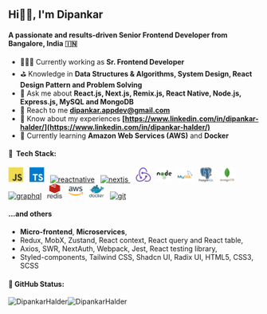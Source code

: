 <h2>Hi👋🏻, I'm Dipankar</h2>
<h4>A passionate and results-driven Senior Frontend Developer from Bangalore, India 🇮🇳</h4>

- 🧑🏻‍💻 Currently working as **Sr. Frontend Developer**
- ⛳️ Knowledge in **Data Structures & Algorithms, System Design, React Design Pattern and Problem Solving**
- 💬 Ask me about **React.js, Next.js, Remix.js, React Native, Node.js, Express.js, MySQL and MongoDB**
- 📨 Reach to me **[dipankar.appdev@gmail.com](mailto:dipankar.appdev@gmail.com)**
- 🎯 Know about my experiences **[https://www.linkedin.com/in/dipankar-halder/](https://www.linkedin.com/in/dipankar-halder/)**
- 🌱 Currently learning **Amazon Web Services (AWS)** and **Docker**

<h4>🎯 &nbsp;Tech Stack:</h4>

<p align="left">
<a href="https://developer.mozilla.org/en-US/docs/Web/JavaScript" target="_blank" rel="noreferrer"><img src="https://raw.githubusercontent.com/devicons/devicon/master/icons/javascript/javascript-original.svg" alt="javascript" width="30" height="30"/></a>&nbsp;&nbsp;
<a href="https://www.typescriptlang.org/" target="_blank" rel="noreferrer"><img src="https://raw.githubusercontent.com/devicons/devicon/master/icons/typescript/typescript-original.svg" alt="typescript" width="30" height="30"/></a>&nbsp;&nbsp;
<a href="https://reactnative.dev/" target="_blank" rel="noreferrer"><img src="https://reactnative.dev/img/header_logo.svg" alt="reactnative" width="30" height="30"/></a>&nbsp;&nbsp;
  <a href="https://nextjs.org/" target="_blank" rel="noreferrer"> <img src="https://cdn.worldvectorlogo.com/logos/nextjs-2.svg" alt="nextjs" width="30" height="30"/> </a>&nbsp;&nbsp;
<a href="https://redux.js.org" target="_blank" rel="noreferrer"><img src="https://raw.githubusercontent.com/devicons/devicon/master/icons/redux/redux-original.svg" alt="redux" width="30" height="30"/></a>&nbsp;&nbsp;
<a href="https://nodejs.org" target="_blank" rel="noreferrer"><img src="https://raw.githubusercontent.com/devicons/devicon/master/icons/nodejs/nodejs-original-wordmark.svg" alt="nodejs" width="30" height="30"/></a>&nbsp;&nbsp;
<a href="https://www.mysql.com/" target="_blank" rel="noreferrer"><img src="https://raw.githubusercontent.com/devicons/devicon/master/icons/mysql/mysql-original-wordmark.svg" alt="mysql" width="30" height="30"/></a>&nbsp;&nbsp;
<a href="https://www.postgresql.org" target="_blank" rel="noreferrer"><img src="https://raw.githubusercontent.com/devicons/devicon/master/icons/postgresql/postgresql-original-wordmark.svg" alt="postgresql" width="30" height="30"/></a>&nbsp;&nbsp;
<a href="https://www.mongodb.com/" target="_blank" rel="noreferrer"><img src="https://raw.githubusercontent.com/devicons/devicon/master/icons/mongodb/mongodb-original-wordmark.svg" alt="mongodb" width="30" height="30"/></a>&nbsp;&nbsp;
<a href="https://graphql.org" target="_blank" rel="noreferrer"><img src="https://www.vectorlogo.zone/logos/graphql/graphql-icon.svg" alt="graphql" width="30" height="30"/></a>&nbsp;&nbsp;
<a href="https://redis.io" target="_blank" rel="noreferrer"><img src="https://raw.githubusercontent.com/devicons/devicon/master/icons/redis/redis-original-wordmark.svg" alt="redis" width="30" height="30"/></a>&nbsp;&nbsp;
<a href="https://aws.amazon.com" target="_blank" rel="noreferrer"><img src="https://raw.githubusercontent.com/devicons/devicon/master/icons/amazonwebservices/amazonwebservices-original-wordmark.svg" alt="aws" width="30" height="30"/></a>&nbsp;&nbsp;
<a href="https://www.docker.com/" target="_blank" rel="noreferrer"><img src="https://raw.githubusercontent.com/devicons/devicon/master/icons/docker/docker-original-wordmark.svg" alt="docker" width="30" height="30"/></a>&nbsp;&nbsp;
<a href="https://git-scm.com/" target="_blank" rel="noreferrer"><img src="https://www.vectorlogo.zone/logos/git-scm/git-scm-icon.svg" alt="git" width="30" height="30"/></a>
</p>

<h4>...and others</h4>

- **Micro-frontend**, **Microservices**,
- Redux, MobX, Zustand, React context, React query and React table,
- Axios, SWR, NextAuth, Webpack, Jest, React testing library, 
- Styled-components, Tailwind CSS, Shadcn UI, Radix UI, HTML5, CSS3, SCSS

<h4>🎯 GitHub Status:</h4>
<p><img align="left" src="https://github-readme-stats.vercel.app/api/top-langs/?username=dipankarhalder&hide_border=false&include_all_commits=false&card_width=466&count_private=false&layout=compact" alt="DipankarHalder" /></p>
<p><img align="left" src="https://github-readme-stats.vercel.app/api?username=dipankarhalder&show_icons=true&locale=en" alt="DipankarHalder" /></p>
